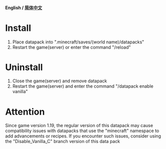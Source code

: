 #### English / [简体中文](https://github.com/FeedMincPls/Disable-Vanilla-Advancements-and-Recipes/blob/main/README-zh_Hans.md)

# Install
1. Place datapack into ".minecraft/saves/(world name)/datapacks"
2. Restart the game(server) or enter the command "/reload"
# Uninstall
1. Close the game(server) and remove datapack
2. Restart the game(server) and enter the command "/datapack enable vanilla"
# Attention
Since game version 1.19, the regular version of this datapack may cause compatibility issues with datapacks that use the "minecraft" namespace to add advancements or recipes. If you encounter such issues, consider using the "Disable_Vanilla_C" branch version of this data pack
